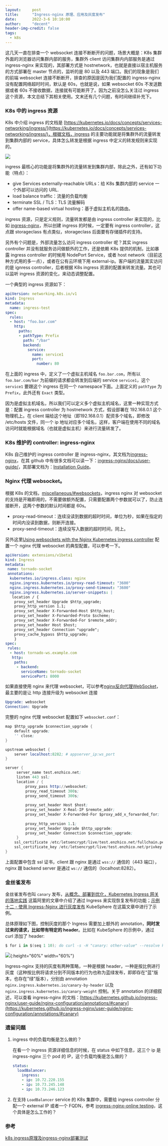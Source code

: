 ```yaml
---
layout:     post
title:      "Ingress-nginx 原理、应用及灰度发布"
date:       2022-3-6 10:10:00
author:     "decent"
header-img-credit: false
tags:
  - k8s
---
```


这几天一直在排查一个 websocket 连接不断断开的问题，场景大概是：K8s 集群外面的浏览器访问集群内部的服务，集群外 client 访问集群内内部服务是通过 ingress-nginx 来实现的，其部署方式是 hostnetwork，也就是直接以宿主机服务的方式部署在 master 节点的，监听的是 80 以及 443 端口。我们的现象是我们的前端 websocket 连接不断断开，排查的原因是因为我们配置的 ingress-nginx 没有配置网络超时时间，默认是 60s，也就是说，如果 websocket 60s 不发送数据或者 60s 不接收数据，连接就有可能断开了。因为之前没怎么关注过 ingress 这个资源，本文总结下其相关使用。文末还有几个问题，有时间继续补充下。

### K8s 中的 ingress 资源
K8s 中介绍 ingress 的文档是 [https://kubernetes.io/docs/concepts/services-networking/ingress/](https://kubernetes.io/docs/concepts/services-networking/ingress/)，根据文档，ingress 的主要功能就是将集群外的流量转发到集群内部的 service，具体怎么转发是根据 ingress 中定义的转发规则来实现的。

![](/img/in-post/all-in-one/2022-03-06-11-08-06.png)

ingress 最核心的功能是将集群外的流量转发到集群内部，除此之外，还有如下功能（特点）：
* give Services externally-reachable URLs：给 K8s 集群内部的 service 一个外部可以访问的 URL.
* load balance traffic：流量的负载均衡
* terminate SSL / TLS：TLS 流量解码
* offer name-based virtual hosting：基于虚拟主机名的路由。

ingress 资源，只是定义规则，流量转发都是由 ingress controller 来实现的，比如 [ingress-nginx](https://kubernetes.github.io/ingress-nginx/)，所以创建 ingress 的时候，一定要有 ingress controller，这点跟 storageclass 有点类似，storageclass 后面要有存储插件的支持。

另外有个问题是，外部流量怎么访问 ingress controller 呢？其实 ingress controller 并没有就服务访问做额外的工作，还是依赖 K8s 提供的机制，比如暴露 ingress controller 的时候用 NodePort Service，或者 host network（目前这种方式用的多一点），或者在公有云环境下用 external-ip。客户端的流量其实访问的是 ignress controller，后者根据 K8s ingress 资源的配置来转发流量。其也可以监听 ingress 资源的变化，来动态调整配置。 

一个典型的 ingress 资源如下：
```yaml
apiVersion: networking.k8s.io/v1
kind: Ingress
metadata:
  name: ingress-test
spec:
  rules:
  - host: "foo.bar.com"
    http:
      paths:
      - pathType: Prefix
        path: "/bar"
        backend:
          service:
            name: service1
            port:
              number: 80
```
在上面的 ingress 中，定义了一个虚拟主机域名 `foo.bar.com`，所有以 `foo.bar.com/bar` 为前缀的请求都会转发到后端的 service `service1`，这个 `service1` 要跟这个 ingress 在同一个 namespace下面。上面定义的 `pathType` 为 `Prefix`，此外还有 `Exact` 类型。

因为是虚拟主机域名，所以我们可以定义多个虚拟主机域名，这里一种实现方式是：配置 ingress controller 为 hostnetwork 方式，假设部署在 192.168.0.1 这个物理机上。在 client 端给这个地址（即192.168.0.1）配资多个域名，即修改 /etc/hosts 文件，同一个 ip 地址对应多个域名，这样，客户端在使用不同的域名访问时就能根据域名（也就是虚拟主机）来进行流量转发了。

### K8s 维护的 controller: ingress-nginx
K8s 自己维护的 ingress controller 是 ingress-nginx，其文档为[ingress-nginx](https://kubernetes.github.io/ingress-nginx/)，在其 github 中有很多文档可以读一下：[ingress-nginx/docs/user-guide/](https://github.com/kubernetes/ingress-nginx/tree/main/docs/user-guide)，其部署文档为：[Installation Guide](https://github.com/kubernetes/ingress-nginx/blob/main/docs/deploy/index.md)。


### Nginx 代理 websocket。
根据 K8s 的文档，[miscellaneous/#websockets](https://kubernetes.github.io/ingress-nginx/user-guide/miscellaneous/#websockets)，ingress nginx 对 websocket 的支持是开箱即用的，不需要做额外配置，只需要配置两个参数就可以了，防止连接断开，这两个参数的默认时间都是 60s。
* proxy-read-timeout：连续没读到数据的超时时间，单位为秒，如果在指定的时间内没读到数据，则断开连接。
* proxy-send-timeout：连续没写入数据的超时时间，同上。

另外这里[Using websockets with the Nginx Kubernetes ingress controller](https://www.civo.com/learn/using-websockets-with-ingress-controller) 配置一个 nginx 代理 websocket 的典型配置，可以参考一下。
```yaml
apiVersion: extensions/v1beta1
kind: Ingress
metadata:
 name: tornado-socket
 annotations:
  kubernetes.io/ingress.class: nginx
  nginx.ingress.kubernetes.io/proxy-read-timeout: "3600"
  nginx.ingress.kubernetes.io/proxy-send-timeout: "3600"
  nginx.ingress.kubernetes.io/server-snippets: |
   location / {
    proxy_set_header Upgrade $http_upgrade;
    proxy_http_version 1.1;
    proxy_set_header X-Forwarded-Host $http_host;
    proxy_set_header X-Forwarded-Proto $scheme;
    proxy_set_header X-Forwarded-For $remote_addr;
    proxy_set_header Host $host;
    proxy_set_header Connection "upgrade";
    proxy_cache_bypass $http_upgrade;
    }
spec:
 rules:
  - host: tornado-ws.example.com
   http:
    paths:
     - backend:
       serviceName: tornado-socket
       servicePort: 8000
```

如果直接使用 nginx 来代理 websocket，可以参考[nginx反向代理WebSocket](https://www.xncoding.com/2018/03/12/fullstack/nginx-websocket.html)，最主要的是让 http 连接升级为 websocket 连接
```s
Upgrade: websocket
Connection: Upgrade
```
完整的 nginx 代理 websocket 配置如下 `websocket.conf`：
```s
map $http_upgrade $connection_upgrade {
    default upgrade;
    '' close;
}

upstream websocket {
    server localhost:8282; # appserver_ip:ws_port
}

server {
     server_name test.enzhico.net;
     listen 443 ssl;
     location / {
         proxy_pass http://websocket;
         proxy_read_timeout 300s;
         proxy_send_timeout 300s;
         
         proxy_set_header Host $host;
         proxy_set_header X-Real-IP $remote_addr;
         proxy_set_header X-Forwarded-For $proxy_add_x_forwarded_for;
         
         proxy_http_version 1.1;
         proxy_set_header Upgrade $http_upgrade;
         proxy_set_header Connection $connection_upgrade;
     }
    ssl_certificate /etc/letsencrypt/live/test.enzhico.net/fullchain.pem;
    ssl_certificate_key /etc/letsencrypt/live/test.enzhico.net/privkey.pem;
}
```
上面配置中包含 ssl 证书，client 跟 nginx 是通过 `wss://` 通信的（443 端口），nginx 跟 backend server 是通过 `ws://` 通信的（localhost:8282）。

### 金丝雀发布
金丝雀发布也叫 `canary` 发布，[从概念、部署到优化，Kubernetes Ingress 网关的落地实践](https://mp.weixin.qq.com/s/SzKrpsKiL60_TIjtuy7BIQ) 这篇阿里的文章中介绍了通过 Ingress 来实现恢复发布的功能；[示例十二 - 使用 Ingress-Nginx 进行灰度发布](https://v2-1.docs.kubesphere.io/docs/zh-CN/quick-start/ingress-canary/) KubeSphere 在这篇文章中进行了示例。

总体原理如下图，控制灰度的那个 Ingress 需要加上额外的 annotation，**同时发过来的请求，比如带有特定的 header**。比如在 KubeSphere 的示例中，通过 curl 添加了 header:
```s
$ for i in $(seq 1 10); do curl -s -H "canary: other-value" --resolve kubesphere.io:30205:192.168.0.88 kubesphere.io:30205 | grep "Hostname"; done
```
![](/img/in-post/all-in-one/2022-04-30-15-16-25.png){:height="60%" width="60%"}

Ingress-nginx 支持的灰度有两种策略，一种是根据 header，一种是按比例进行灰度（这种按比例将请求分到不同版本的行为也称为蓝绿发布，即即存在"蓝"版本，也存在"绿"版本），分别由 annotation `nginx.ingress.kubernetes.io/canary-by-header` 以及 `nginx.ingress.kubernetes.io/canary-weight` 控制。关于 annotation 的详细叙述，可以查看 ingress-nginx 的文档：[https://kubernetes.github.io/ingress-nginx/user-guide/nginx-configuration/annotations/#canary](https://kubernetes.github.io/ingress-nginx/user-guide/nginx-configuration/annotations/#canary)

### 遗留问题
1. ingress 中的负载均衡是怎么做的？
	
	在看一个 ingress 资源详细信息的时候，在 status 中如下信息，这三个 ip 是 ingress-nginx 三个 pod 的 IP，这个负载均衡是怎么做的？
	```yaml
    status:
      loadBalancer:
        ingress:
        - ip: 10.72.220.155
        - ip: 10.73.245.148
        - ip: 10.73.246.123
	```

2. 在支持 `LoadBalancer` service 的 K8s 集群中，需要给 ingress controller 分配一个 external IP 或者一个 FQDN，参考 [ingress-nginx-online testing](https://github.com/kubernetes/ingress-nginx/blob/main/docs/deploy/index.md#online-testing)，这个具体是怎么工作的？

### 参考
[k8s ingress原理及ingress-nginx部署测试](https://segmentfault.com/a/1190000019908991)